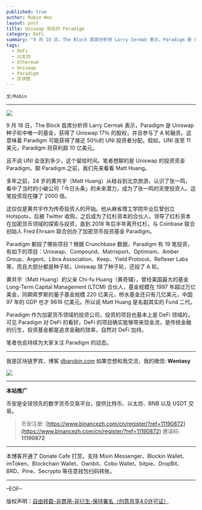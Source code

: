 ```yaml
---
published: true
author: Robin Wen
layout: post
title: Uniswap 背后的 Paradigm
category: DeFi
summary: "9 月 18 日，The Block 首席分析师 Larry Cermak 表示，Paradigm 是 Uniswap 种子轮中唯一的基金，获得了 Uniswap 17％ 的股权，并且参与了 A 轮融资。这意味着 Paradigm 可能获得了接近 50％的 UNI 投资者分配。假如，UNI 涨至 11 美元，Paradigm 将获利超 10 亿美元。Paradigm 作为加密货币领域的投资公司，投资的项目也基本上是 DeFi 领域的，可见 Paradigm 对 DeFi 的看好。DeFi 的项目确实能够带来现金流，是传统金融的衍生，投资基金都是追求金融的效率，自然对 DeFi 加持。笔者也会持续为大家关注 Paradigm 的动态。"
tags:
  - DeFi
  - 以太坊
  - Ethereum
  - Uniswap
  - Paradigm
  - 区块链
---
```


`文/Robin`

***

![](https://cdn.dbarobin.com/7hqr183.png)

9 月 18 日，The Block 首席分析师 Larry Cermak 表示，Paradigm 是 Uniswap 种子轮中唯一的基金，获得了 Uniswap 17％ 的股权，并且参与了 A 轮融资。这意味着 Paradigm 可能获得了接近 50％的 UNI 投资者分配。假如，UNI 涨至 11 美元，Paradigm 将获利超 10 亿美元。

且不说 UNI 会涨到多少，这个留给时间。笔者想聊的是 Uniswap 的投资资金 Paradigm。聊 Paradigm 之前，我们先来看看 Matt Huang。

多年之前，24 岁的黄共宇（Matt Huang）从硅谷到北京旅游，认识了张一鸣，看中了当时的小破公司「今日头条」的未来潜力，成为了张一鸣的天使投资人。这笔投资现在赚了 2000 倍。

这仅仅是黄共宇作为传奇投资人的开始。他从麻省理工学院毕业后曾创立 Hotspots，后被 Twitter 收购，之后成为了红杉资本的合伙人，领导了红杉资本在加密货币领域的探索与投资，直到 2018 年后半年离开红杉，与 Coinbase 联合创始人 Fred Ehrsam 联合创办了加密货币投资基金 Paradigm。

Paradigm 都投了哪些项目？根据 Crunchbase 数据，Paradigm 有 19 笔投资，有如下的项目：Uniswap、Compound、Matrixport、Optimism、Amber Group、Argent、Libra Association、Keep、Yield Protocol、Reflexer Labs 等，而且大部分都是种子轮。Uniswap 除了种子轮，还投了 A 轮。

黄共宇（Matt Huang）的父亲 Chi-fu Huang（黄奇辅），曾经美国最大的基金 Long-Term Capital Management (LTCM) 合伙人，基金规模在 1997 年超过万亿美金，同期索罗斯的量子基金规模 220 亿美元，桥水基金还只有几亿美元，中国 97 年的 GDP 也才 9616 亿美元。所以说 Matt Huang 是名副其实的 Fund 二代。

Paradigm 作为加密货币领域的投资公司，投资的项目也基本上是 DeFi 领域的，可见 Paradigm 对 DeFi 的看好。DeFi 的项目确实能够带来现金流，是传统金融的衍生，投资基金都是追求金融的效率，自然对 DeFi 加持。

笔者也会持续为大家关注 Paradigm 的动态。

***

我是区块链罗宾，博客 [dbarobin.com](https://dbarobin.com/)
如果您想和我交流，我的微信: **Wentasy**

![](https://cdn.dbarobin.com/v4yywe2.png)

***

**本站推广**

币安是全球领先的数字货币交易平台，提供比特币、以太坊、BNB 以及 USDT 交易。

> 币安注册: [https://www.binancezh.com/cn/register/?ref=11190872](https://www.binancezh.com/cn/register/?ref=11190872)
> 邀请码: **11190872**

***

本博客开通了 Donate Cafe 打赏，支持 Mixin Messenger、Blockin Wallet、imToken、Blockchain Wallet、Ownbit、Cobo Wallet、bitpie、DropBit、BRD、Pine、Secrypto 等任意钱包扫码转账。

<center>
    <div class="--donate-button"
         data-button-id="f8b9df0d-af9a-460d-8258-d3f435445075"
    ></div>
</center>

***

–EOF–

版权声明：[自由转载-非商用-非衍生-保持署名（创意共享4.0许可证）](http://creativecommons.org/licenses/by-nc-nd/4.0/deed.zh)